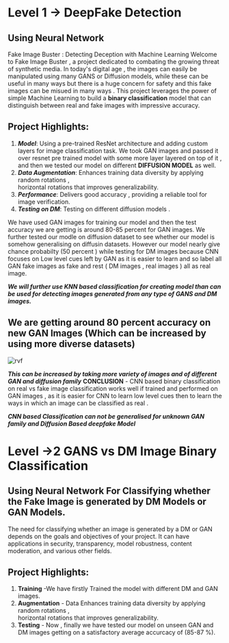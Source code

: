 # Level 1 -> DeepFake Detection 
## Using Neural Network
Fake Image Buster : Detecting Deception with Machine Learning
Welcome to Fake Image Buster , a project dedicated to combating the growing threat of synthetic media.
In today's digital age , the images can easily be manipulated using many GANS or Diffusion models, while these can be useful in many ways but there is a huge concern for safety and this fake images can be misued in many ways .
This project leverages the power of simple Machine Learning to build a **binary classification** model that can distinguish between real and fake images with impressive accuracy.

## Project Highlights:

1. ***Model***:   Using a pre-trained ResNet architecture and adding custom layers for image classification task. We took GAN images and passed it over resnet pre trained model with some more layer layered on top of it , and then we tested our model on different **DIFFUSION MODEL** as well.
1. ***Data Augmentation***:   Enhances training data diversity by applying random rotations ,  
     horizontal rotations that improves generalizability.
1. ***Performance***:   Delivers good accuracy , providing a reliable tool for image verification.
1. ***Testing on DM***:  Testing on different diffusion models .


   





We have used GAN images for training our model and then the test accuracy we are getting is around 80-85 percent for GAN images. 
We further tested our modle on diffusion dataset to see whether our model is somehow generalising on diffusin datasets.
However our model nearly give chance probabilty (50 percent ) while testing for DM images because CNN focuses on Low level cues left by GAN as it is easier to learn and so label all GAN fake images as fake and rest ( DM images , real images ) all as real image. 

***We will further use KNN based classification for creating model than can be used for detecting images generated from any type of GANS and DM images.***

## We are getting around 80 percent accuracy on new GAN Images (Which can be increased by using more diverse datasets)
![rvf](https://github.com/Priyam7295/DeepFakeDetection/assets/136225328/09c85ac6-9b7a-4923-bba2-7b69e6cafcf5)


***This can be increased by taking more variety of images and of different GAN and diffusion family***
**CONCLUSION** - CNN based binary classification on real vs fake image classification works well if trained and performed on GAN images , as it is easier for CNN to learn low level cues then to learn the ways in which an image can be classified as real .

***CNN based Classification can not be generalised for unknown GAN family and Diffusion Based deepfake Model***



# Level ->2 GANS vs DM Image Binary Classification

## Using Neural Network For Classifying whether the Fake Image is generated by DM Models or GAN Models.
The need for classifying whether an image is generated by a DM or GAN depends on the goals and objectives of your project. It can have applications in security, transparency, model robustness, content moderation, and various other fields.

## Project Highlights:
   1. **Training** -We have firstly Trained the model with different DM and GAN images.
   2. **Augmentation** - Data Enhances training data diversity by applying random 
 rotations ,  
      horizontal rotations that improves generalizability.
   3.  **Testing** - Now , finally we have tested our model on unseen GAN and DM images getting on a 
 satisfactory average accurcacy of (85-87 %).


